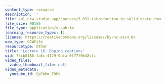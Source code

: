 ```yaml
---
content_type: resource
description: ''
file: /ol-ocw-studio-app/courses/3-091-introduction-to-solid-state-chemistry-fall-2018/Ep7mkm_T0Po_captions.webvtt
file_size: 90156
file_type: application/x-subrip
learning_resource_types: []
license: https://creativecommons.org/licenses/by-nc-sa/4.0/
ocw_type: OCWFile
resourcetype: Other
title: 'Lecture 16: Doping captions'
uid: 75cb8185-fa6c-4179-9afa-0f77f96d2cfc
video_files:
  video_thumbnail_file: null
video_metadata:
  youtube_id: Ep7mkm_T0Po
---
```

